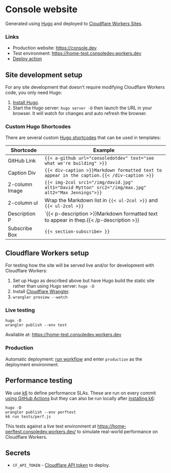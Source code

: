 # Console website

Generated using [Hugo](https://gohugo.io) and deployed to [Cloudflare Workers
Sites](https://developers.cloudflare.com/workers/platform/sites).

### Links

-   Production website: https://console.dev
-   Test environment: https://home-test.consoledev.workers.dev
-   [Deploy action](https://github.com/consoledotdev/home/actions?query=workflow%3ADeploy)

## Site development setup

For any site development that doesn't require modifying Cloudflare Workers
code, you only need Hugo:

1. [Install Hugo](https://gohugo.io/getting-started/installing/).
2. Start the Hugo server: `hugo server -D` then launch the URL in your browser.
   It will watch for changes and auto refresh the browser.

### Custom Hugo Shortcodes

There are several custom [Hugo
shortcodes](https://gohugo.io/templates/shortcode-templates/) that can be used
in templates:

| Shortcode      | Example                                                                                             |
| -------------- | --------------------------------------------------------------------------------------------------- |
| GitHub Link    | `{{< a-github url="consoledotdev" text="see what we're building" >}}`                               |
| Caption Div    | `{{< div-caption >}}Markdown formatted text to appear in the caption.{{< /div-caption >}}`          |
| 2-column Image | `{{< img-2col src1="/img/david.jpg" alt1="David Mytton" src2="/img/max.jpg" alt2="Max Jennings">}}` |
| 2-column ul    | Wrap the Markdown list in `{{< ul-2col >}}` and `{{< ul-2col >}}`                                   |
| Description P  | `{{< p-description >}}Markdown formatted text to appear in thep.{{< /p-description >}}              |
| Subscribe Box  | `{{< section-subscribe> }}`                                                                         |

## Cloudflare Workers setup

For testing how the site will be served live and/or for development with
Cloudflare Workers:

1. Set up Hugo as described above but have Hugo build the static site rather
   than using Hugo server: `hugo -D`
2. Install [Cloudflare Wrangler](https://developers.cloudflare.com/workers/cli-wrangler/install-update).
3. `wrangler preview --watch`

### Live testing

```shell
hugo -D
wrangler publish --env test
```

Available at: https://home-test.consoledev.workers.dev

### Production

Automatic deployment: [run
workflow](https://github.com/consoledotdev/home/actions?query=workflow%3ADeploy)
and enter `production` as the deployment environment.

## Performance testing

We use [k6](https://k6.io/) to define performance SLAs. These are run on every
commit [using GitHub Actions](https://k6.io/blog/load-testing-using-github-actions)
but they can also be run locally after [installing k6](https://k6.io/docs/getting-started/installation):

```shell
hugo -D
wrangler publish --env perftest
k6 run tests/perf.js
```

This tests against a live test environment at
https://home-perftest.consoledev.workers.dev/ to simulate real-world
performance on Cloudflare Workers.

## Secrets

-   `CF_API_TOKEN` - [Cloudflare API
    token](https://dash.cloudflare.com/profile/api-tokens) to deploy.
